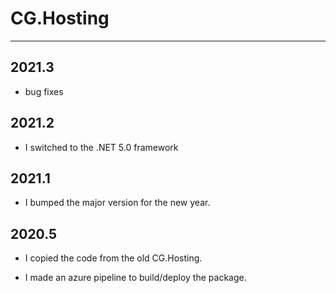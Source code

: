 # CG.Hosting
---

## 2021.3

* bug fixes

## 2021.2

* I switched to the .NET 5.0 framework

## 2021.1

* I bumped the major version for the new year.

## 2020.5

* I copied the code from the old CG.Hosting.

* I made an azure pipeline to build/deploy the package.

